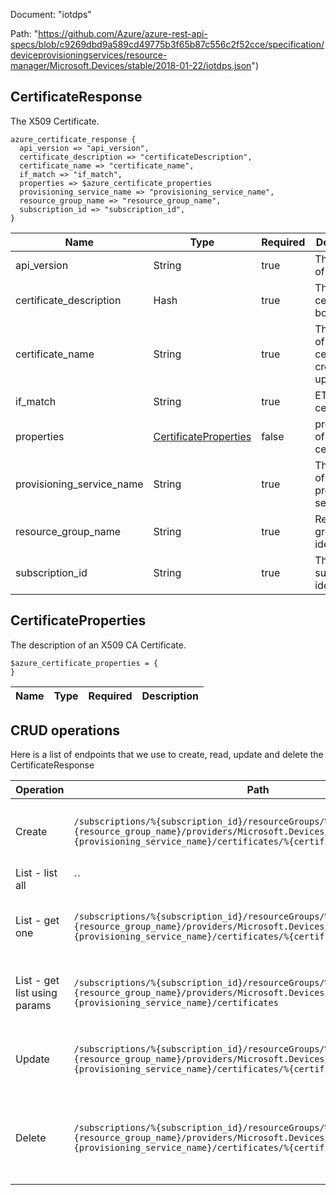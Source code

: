 Document: "iotdps"


Path: "https://github.com/Azure/azure-rest-api-specs/blob/c9269dbd9a589cd49775b3f65b87c556c2f52cce/specification/deviceprovisioningservices/resource-manager/Microsoft.Devices/stable/2018-01-22/iotdps.json")

## CertificateResponse

The X509 Certificate.

```puppet
azure_certificate_response {
  api_version => "api_version",
  certificate_description => "certificateDescription",
  certificate_name => "certificate_name",
  if_match => "if_match",
  properties => $azure_certificate_properties
  provisioning_service_name => "provisioning_service_name",
  resource_group_name => "resource_group_name",
  subscription_id => "subscription_id",
}
```

| Name        | Type           | Required       | Description       |
| ------------- | ------------- | ------------- | ------------- |
|api_version | String | true | The version of the API. |
|certificate_description | Hash | true | The certificate body. |
|certificate_name | String | true | The name of the certificate create or update. |
|if_match | String | true | ETag of the certificate |
|properties | [CertificateProperties](#certificateproperties) | false | properties of a certificate |
|provisioning_service_name | String | true | The name of the provisioning service. |
|resource_group_name | String | true | Resource group identifier. |
|subscription_id | String | true | The subscription identifier. |
        
## CertificateProperties

The description of an X509 CA Certificate.

```puppet
$azure_certificate_properties = {
}
```

| Name        | Type           | Required       | Description       |
| ------------- | ------------- | ------------- | ------------- |



## CRUD operations

Here is a list of endpoints that we use to create, read, update and delete the CertificateResponse

| Operation | Path | Verb | Description | OperationID |
| ------------- | ------------- | ------------- | ------------- | ------------- |
|Create|`/subscriptions/%{subscription_id}/resourceGroups/%{resource_group_name}/providers/Microsoft.Devices/provisioningServices/%{provisioning_service_name}/certificates/%{certificate_name}`|Put|Add new certificate or update an existing certificate.|DpsCertificate_CreateOrUpdate|
|List - list all|``||||
|List - get one|`/subscriptions/%{subscription_id}/resourceGroups/%{resource_group_name}/providers/Microsoft.Devices/provisioningServices/%{provisioning_service_name}/certificates/%{certificate_name}`|Get|Get the certificate from the provisioning service.|DpsCertificate_Get|
|List - get list using params|`/subscriptions/%{subscription_id}/resourceGroups/%{resource_group_name}/providers/Microsoft.Devices/provisioningServices/%{provisioning_service_name}/certificates`|Get|Get all the certificates tied to the provisioning service.|DpsCertificate_List|
|Update|`/subscriptions/%{subscription_id}/resourceGroups/%{resource_group_name}/providers/Microsoft.Devices/provisioningServices/%{provisioning_service_name}/certificates/%{certificate_name}`|Put|Add new certificate or update an existing certificate.|DpsCertificate_CreateOrUpdate|
|Delete|`/subscriptions/%{subscription_id}/resourceGroups/%{resource_group_name}/providers/Microsoft.Devices/provisioningServices/%{provisioning_service_name}/certificates/%{certificate_name}`|Delete|Deletes the specified certificate associated with the Provisioning Service|DpsCertificate_Delete|

